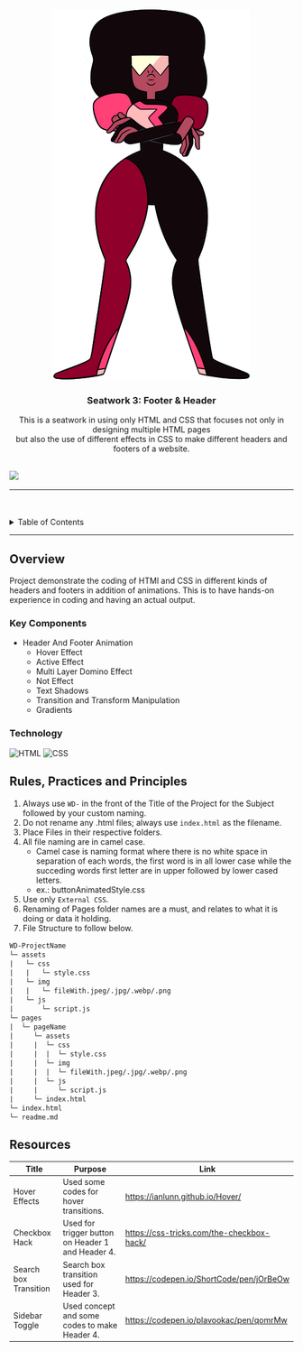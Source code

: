 <a name="readme-top">

<br/>

<br />
<div align="center">
  <a href="https://github.com/izgwein/">
    <img src="./assets/img/garnet.png" alt="garnet">
  </a>
  <h3 align="center">Seatwork 3: Footer & Header</h3>
</div>
<div align="center">
  This is a seatwork in using only HTML and CSS that focuses not only in designing multiple HTML pages <br>but also the use of different effects in CSS to make different headers and footers of a website.
</div>

<br />

![](https://visit-counter.vercel.app/counter.png?page=izgwein/WD-SEATWORK-3)

---

<br />
<br />

<details>
  <summary>Table of Contents</summary>
  <ol>
    <li>
      <a href="#overview">Overview</a>
      <ol>
        <li>
          <a href="#key-components">Key Components</a>
        </li>
        <li>
          <a href="#technology">Technology</a>
        </li>
      </ol>
    </li>
    <li>
      <a href="#rule,-practices-and-principles">Rules, Practices and Principles</a>
    </li>
    <li>
      <a href="#resources">Resources</a>
    </li>
  </ol>
</details>

---

## Overview

Project demonstrate the coding of HTMl and CSS in different kinds of headers and footers in addition of animations. This is to have hands-on experience in coding and having an actual output.

### Key Components
- Header And Footer Animation
  - Hover Effect
  - Active Effect
  - Multi Layer Domino Effect
  - Not Effect
  - Text Shadows
  - Transition and Transform Manipulation
  - Gradients


### Technology
![HTML](https://img.shields.io/badge/HTML-E34F26?style=for-the-badge&logo=html5&logoColor=white)
![CSS](https://img.shields.io/badge/CSS-1572B6?style=for-the-badge&logo=css3&logoColor=white)

## Rules, Practices and Principles
1. Always use `WD-` in the front of the Title of the Project for the Subject followed by your custom naming.
2. Do not rename any .html files; always use `index.html` as the filename.
3. Place Files in their respective folders.
4. All file naming are in camel case.
   - Camel case is naming format where there is no white space in separation of each words, the first word is in all lower case while the succeding words first letter are in upper followed by lower cased letters.
   - ex.: buttonAnimatedStyle.css
5. Use only `External CSS`.
6. Renaming of Pages folder names are a must, and relates to what it is doing or data it holding.
7. File Structure to follow below.

```
WD-ProjectName
└─ assets
|   └─ css
|   |   └─ style.css
|   └─ img
|   |   └─ fileWith.jpeg/.jpg/.webp/.png
|   └─ js
|       └─ script.js
└─ pages
|  └─ pageName
|     └─ assets
|     |  └─ css
|     |  |  └─ style.css
|     |  └─ img
|     |  |  └─ fileWith.jpeg/.jpg/.webp/.png
|     |  └─ js
|     |     └─ script.js
|     └─ index.html
└─ index.html
└─ readme.md
```

## Resources

| Title | Purpose | Link |
|-|-|-|
| Hover Effects | Used some codes for hover transitions. | https://ianlunn.github.io/Hover/ |
| Checkbox Hack | Used for trigger button on Header 1 and Header 4. | https://css-tricks.com/the-checkbox-hack/ |
| Search box Transition | Search box transition used for Header 3. |https://codepen.io/ShortCode/pen/jOrBeOw |
| Sidebar Toggle | Used concept and some codes to make Header 4. |https://codepen.io/plavookac/pen/qomrMw |
